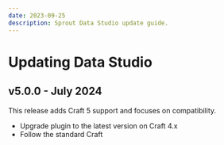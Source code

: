 ```yaml
---
date: 2023-09-25
description: Sprout Data Studio update guide.
---
```


# Updating Data Studio

## v5.0.0 - July 2024

This release adds Craft 5 support and focuses on compatibility.

- Upgrade plugin to the latest version on Craft 4.x
- Follow the standard Craft 

